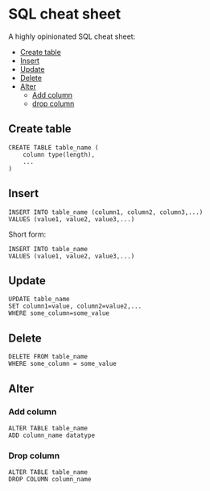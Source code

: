 # SQL cheat sheet

A highly opinionated SQL cheat sheet:

* [Create table](#create-table)
* [Insert](#insert)
* [Update](#update)
* [Delete](#delete)
* [Alter](#alter)
  * [Add column](#add-column)
  * [drop column](#drop-column)

## Create table

```
CREATE TABLE table_name (
    column type(length),
    ...
)
```

## Insert

    INSERT INTO table_name (column1, column2, column3,...)
    VALUES (value1, value2, value3,...)

Short form:

    INSERT INTO table_name
    VALUES (value1, value2, value3,...)

## Update

    UPDATE table_name
    SET column1=value, column2=value2,...
    WHERE some_column=some_value

## Delete

    DELETE FROM table_name
    WHERE some_column = some_value

## Alter

### Add column

    ALTER TABLE table_name
    ADD column_name datatype

### Drop column

    ALTER TABLE table_name
    DROP COLUMN column_name

